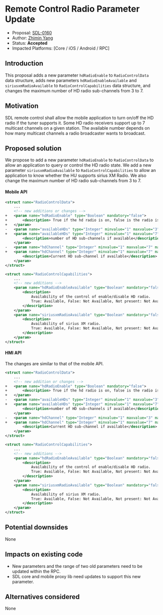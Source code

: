 # Remote Control Radio Parameter Update

* Proposal: [SDL-0160](0160-rc-radio-parameter-update.md)
* Author: [Zhimin Yang](https://github.com/smartdevicelink/yang1070)
* Status: **Accepted**
* Impacted Platforms: [Core / iOS / Android / RPC]

## Introduction

This proposal adds a new parameter `hdRadioEnable` to `RadioControlData` data structure, adds new parameters `hdRadioEnableAvailable` and `siriusxmRadioAvailable` to `RadioControlCapabilities` data structure, and changes the maximum number of HD radio sub-channels from 3 to 7.


## Motivation

SDL remote control shall allow the mobile application to turn on/off the HD radio if the tuner supports it.
Some HD radio receivers support up to 7 multicast channels on a given station. The available number depends on how many multicast channels a radio broadcaster wants to broadcast.


## Proposed solution

We propose to add a new parameter `hdRadioEnable` to `RadioControlData` to allow an application to query or control the HD radio state.
We add a new parameter `siriusxmRadioAvailable` to `RadioControlCapabilities` to allow an application to know whether the HU supports sirius XM Radio.
We also change the maximum number of HD radio sub-channels from 3 to 7.

#### Mobile API
```xml
<struct name="RadioControlData">
    ...
    <!-- new additions or changes -->
+   <param name="hdRadioEnable" type="Boolean" mandatory="false">
+       <description> True if the hd radio is on, false is the radio is off</description>
+   </param>
-   <param name="availableHDs" type="Integer" minvalue="1" maxvalue="3" mandatory="false">
+   <param name="availableHDs" type="Integer" minvalue="1" maxvalue="7" mandatory="false">
        <description>number of HD sub-channels if available</description>
    </param>
-   <param name="hdChannel" type="Integer" minvalue="1" maxvalue="7" mandatory="false">
+   <param name="hdChannel" type="Integer" minvalue="1" maxvalue="7" mandatory="false">
        <description>Current HD sub-channel if available</description>
    </param>
</struct>

<struct name="RadioControlCapabilities">
    ...
    <!-- new additions -->
    <param name="hdRadioEnableAvailable" type="Boolean" mandatory="false">
        <description>
            Availability of the control of enable/disable HD radio.
            True: Available, False: Not Available, Not present: Not Available.
        </description>
    </param>
    <param name="siriusxmRadioAvailable" type="Boolean" mandatory="false">
        <description>
            Availability of sirius XM radio.
            True: Available, False: Not Available, Not present: Not Available.
        </description>
    </param>
</struct>
```

#### HMI API
The changes are similar to that of the mobile API.

```xml
<struct name="RadioControlData">
    ...
    <!-- new addition or changes -->
+   <param name="hdRadioEnable" type="Boolean" mandatory="false">
+       <description> True if the hd radio is on, false is the radio is off</description>
+   </param>
-   <param name="availableHDs" type="Integer" minvalue="1" maxvalue="3" mandatory="false">
+   <param name="availableHDs" type="Integer" minvalue="1" maxvalue="7" mandatory="false">
        <description>number of HD sub-channels if available</description>
    </param>
-   <param name="hdChannel" type="Integer" minvalue="1" maxvalue="3" mandatory="false">
+   <param name="hdChannel" type="Integer" minvalue="1" maxvalue="7" mandatory="false">
        <description>Current HD sub-channel if available</description>
    </param>
</struct>

<struct name="RadioControlCapabilities">
    ...
    <!-- new additions -->
    <param name="hdRadioEnableAvailable" type="Boolean" mandatory="false">
        <description>
            Availability of the control of enable/disable HD radio.
            True: Available, False: Not Available, Not present: Not Available.
        </description>
    </param>
    <param name="siriusxmRadioAvailable" type="Boolean" mandatory="false">
        <description>
            Availability of sirius XM radio.
            True: Available, False: Not Available, Not present: Not Available.
        </description>
    </param>
</struct>
```


## Potential downsides

None

## Impacts on existing code

- New parameters and the range of two old parameters need to be updated within the RPC.
- SDL core and mobile proxy lib need updates to support this new parameter.


## Alternatives considered

None
